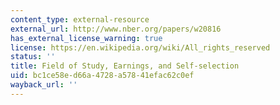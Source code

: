 ```yaml
---
content_type: external-resource
external_url: http://www.nber.org/papers/w20816
has_external_license_warning: true
license: https://en.wikipedia.org/wiki/All_rights_reserved
status: ''
title: Field of Study, Earnings, and Self-selection
uid: bc1ce58e-d66a-4728-a578-41efac62c0ef
wayback_url: ''
---
```

